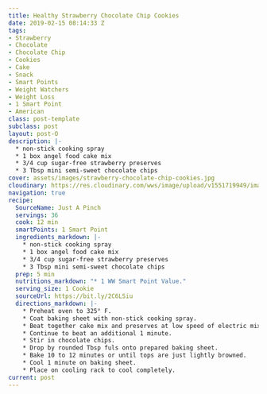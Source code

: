 ```yaml
---
title: Healthy Strawberry Chocolate Chip Cookies
date: 2019-02-15 08:14:33 Z
tags:
- Strawberry
- Chocolate
- Chocolate Chip
- Cookies
- Cake
- Snack
- Smart Points
- Weight Watchers
- Weight Loss
- 1 Smart Point
- American
class: post-template
subclass: post
layout: post-O
description: |-
  * non-stick cooking spray
  * 1 box angel food cake mix
  * 3/4 cup sugar-free strawberry preserves
  * 3 Tbsp mini semi-sweet chocolate chips
cover: assets/images/strawberry-chocolate-chip-cookies.jpg
cloudinary: https://res.cloudinary.com/wws/image/upload/v1551719949/images/strawberry-chocolate-chip-cookies.jpg
navigation: true
recipe:
  SourceName: Just A Pinch
  servings: 36
  cook: 12 min
  smartPoints: 1 Smart Point
  ingredients_markdown: |-
    * non-stick cooking spray
    * 1 box angel food cake mix
    * 3/4 cup sugar-free strawberry preserves
    * 3 Tbsp mini semi-sweet chocolate chips
  prep: 5 min
  nutritions_markdown: "* 1 WW Smart Point Value."
  serving_size: 1 Cookie
  sourceUrl: https://bit.ly/2C6LSiu
  directions_markdown: |-
    * Preheat oven to 325° F.
    * Coat baking sheet with non-stick cooking spray.
    * Beat together cake mix and preserves at low speed of electric mixer 1 minute or until evenly moistened.
    * Continue to beat an additional 1 minute.
    * Stir in chocolate chips.
    * Drop by rounded Tbsp fuls onto prepared baking sheet.
    * Bake 10 to 12 minutes or until tops are just lightly browned.
    * Cool 1 minute on baking sheet.
    * Place on cooling rack to cool completely.
current: post
---
```


